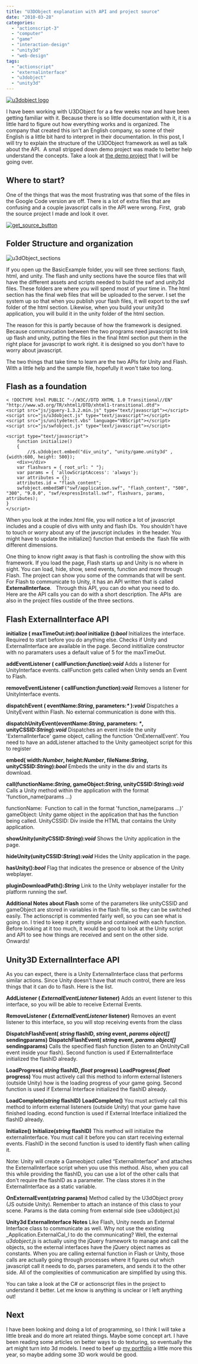```yaml
---
title: "U3DObject explanation with API and project source"
date: "2010-03-28"
categories: 
  - "actionscript-3"
  - "computer"
  - "game"
  - "interaction-design"
  - "unity3d"
  - "web-design"
tags: 
  - "actionscript"
  - "externalinterface"
  - "u3dobject"
  - "unity3d"
---
```


[![u3dobject logo](/images/u3dobj_logo.png "u3dobject logo")](http://blog.scottpetrovic.com/wp-content/uploads/2010/03/u3dobj_logo.png)

I have been working with U3DObject for a a few weeks now and have been getting familiar with it. Because there is so little documentation with it, it is a little hard to figure out how everything works and is organized. The company that created this isn't an English company, so some of their English is a little bit hard to interpret in their documentation. In this post, I will try to explain the structure of the U3DObject framework as well as talk about the API.  A small stripped down demo project was made to better help understand the concepts. Take a look at [the demo project](http://www.scottpetrovic.com/demo/u3dObject/) that I will be going over.

## Where to start?

One of the things that was the most frustrating was that some of the files in the Google Code version are off. There is a lot of extra files that are confusing and a couple javascript calls in the API were wrong. First,  grab the source project I made and look it over.

[![get_source_button](/images/get_source_button.png "get_source_button")](http://blog.scottpetrovic.com/wp-content/uploads/2010/03/u3dObject_basic.rar)

## Folder Structure and organization

![u3dObject_sections](/images/u3dObject_sections.gif)

If you open up the BasicExample folder, you will see three sections: flash, html, and unity. The flash and unity sections have the source files that will have the different assets and scripts needed to build the swf and unity3d files. These folders are where you will spend most of your time in. The html section has the final web files that will be uploaded to the server. I set the system up so that when you publish your flash files, it will export to the swf folder of the html section. Likewise, when you build your unity3d application, you will build it in the unity folder of the html section.

The reason for this is partly because of how the framework is designed. Because communication between the two programs need javascript to link up flash and unity, putting the files in the final html section put them in the right place for javascript to work right. it is designed so you don't have to worry about javascript.

The two things that take time to learn are the two APIs for Unity and Flash. With a little help and the sample file, hopefully it won't take too long.

## Flash as a foundation

    < !DOCTYPE html PUBLIC "-//W3C//DTD XHTML 1.0 Transitional//EN" "http://www.w3.org/TR/xhtml1/DTD/xhtml1-transitional.dtd">
    <script src="js/jquery-1.3.2.min.js" type="text/javascript"></script>
    <script src="js/u3dobject.js" type="text/javascript"></script>
    <script src="js/unitydetect.vbs" language="VBScript"></script>
    <script src="js/swfobject.js" type="text/javascript"></script>

    <script type="text/javascript">
        function initialize()
        {
            //$.u3dobject.embed("div_unity", "unity/game.unity3d" , {width:600, height: 500});
        <div></div>
        var flashvars = { root_url: " "};
        var params = { 'allowScriptAccess': 'always'};
        var attributes = {};
        attributes.id = "flash_content";
        swfobject.embedSWF("swf/application.swf", "flash_content", "500", "300", "9.0.0", "swf/expressInstall.swf", flashvars, params, attributes);
    }
    </script>

 
    

When you look at the index.html file, you will notice a lot of javascript includes and a couple of divs with unity and flash IDs.  You shouldn't have to touch or worry about any of the javscript includes  in the header. You might have to update the initialize() function that embeds the  flash file with different dimensions.

One thing to know right away is that flash is controlling the show with this framework. If you load the page, Flash starts up and Unity is no where in sight. You can load, hide, show, send events, function and more through Flash. The project can show you some of the commands that will be sent. For Flash to communicate to Unity, it has an API written that is called **ExternalInterface**.   Through this API, you can do what you need to do. Here are the API calls you can do with a short description. The APIs  are also in the project files oustide of the three sections.

## Flash ExternalInterface API

**initialize ( maxTimeOut:_int_):_bool_ initialize ():_bool_** Initializes the interface. Required to start before you do anything else. Checks if Unity and ExternalInterface are available in the page. Second inititialize constructor with no paramaters uses a default value of 5 for the maxTimeOut.

**addEventListener ( callFunction:_function_):_void_** Adds a listener for UnityInterface events. callFunction gets called when Unity sends an Event to Flash.

**removeEventListener ( callFunction:_function_):_void_** Removes a listener for UnityInterface events.

**dispatchEvent ( eventName:_String_, parameters:_\*_ ):_void_** Dispatches a UnityEvent within Flash. No external communication is done with this.

**dispatchUnityEvent(eventName:_String_, parameters: _\*_,  unityCSSID:_String_):_void_** Dispatches an event inside the unity 'ExternalInterface' game object, calling the function 'OnExternalEvent'. You need to have an addListener attached to the Unity gameobject script for this to register

**embed( width:_Number_, height:_Number_, fileName:_String_, unityCSSID:_String_):_bool_** Embeds the unity in the div and starts its download.

**call(functionName:_String_, gameObject:_String_, unityCSSID:_String_):_void_** Calls a Unity method within the application with the format 'function\_name(params …)

functionName:  Function to call in the format 'function\_name(params ...)' gameObject: Unity game object in the application that has the function being called. UnityCSSID: Div inside the HTML that contains the Unity application.

**showUnity(unityCSSID:_String_):_void_** Shows the Unity application in the page.

**hideUnity(unityCSSID:_String_):_void_** Hides the Unity application in the page.

**hasUnity():_bool_** Flag that indicates the presence or absence of the Unity webplayer.

**pluginDownloadPath():_String_** Link to the Unity webplayer installer for the platform running the swf.

**Additional Notes about Flash** some of the parameters like unityCSSID and gameObject are stored in variables in the flash file, so they can be switched easily. The actionscript is commented fairly well, so you can see what is going on. I tried to keep it pretty simple and contained with each function. Before looking at it too much, it would be good to look at the Unity script and API to see how things are received and sent on the other side. Onwards!

## Unity3D ExternalInterface API

As you can expect, there is a Unity ExternalInterface class that performs similar actions. Since Unity doesn't have that much control, there are less things that it can do to flash. Here is the list.

**AddListener ( _ExternalEventListener_ listener)** Adds an event listener to this interface, so you will be able to receive External Events.

**RemoveListener ( _ExternalEventListener_ listener)** Removes an event listener to this interface, so you will stop receiving events from the class

**DispatchFlashEvent( _string_ flashID, _string_ event, _params object\[\]_ sendingparams)** **DispatchFlashEvent( _string_ event, _params object\[\]_ sendingparams)** Calls the specified flash function (listen to an OnUnityCall event inside your flash). Second function is used if ExternalInterface initialized the flashID already.

**LoadProgress( _string_ flashID, _float_ progress)** **LoadProgress( _float_ progress)** You must actively call this method to inform external listeners (outside Unity) how is the loading progress of your game going. Second function is used if External Interface initialized the flashID already.

**LoadComplete(_string_ flashID)** **LoadComplete()** You must actively call this method to inform external listeners (outside Unity) that your game have finished loading. econd function is used if External Interface initialized the flashID already.

**Initialize()** **Initialize(_string_ flashID)** This method will initialize the externalinterface. You must call it before you can start receiving external events. FlashID in the second function is used to identify flash when calling it.

Note: Unity will create a Gameobject called “ExternalInterface” and attaches the ExternalInterface script when you use this method. Also, when you call this while providing the flashID, you can use a lot of the other calls that don't require the flashID as a parameter. The class stores it in the ExternalInterface as a static variable.

**OnExternalEvent(_string_ params)** Method called by the U3dObject proxy (JS outside Unity). Remember to attach an instance of this class to your scene. Params is the data coming from external side (see u3dobject.js)

**Unity3d ExternalInterface Notes** Like Flash, Unity needs an External Interface class to communicate as well. Why not use the existing _Application.ExternalCal_l to do the communicating? Well, the external _u3dobject.js_ is actually using the jQuery framework to manage and call the objects, so the external interfaces have the jQuery object names as constants. When you are calling external function in Flash or Unity, those calls are actually going through processes where it figures out which javascript call it needs to do, parses parameters, and sends it to the other side. All of the complexities of communication are simplified by using this.

You can take a look at the C# or actionscript files in the project to understand it better. Let me know is anything is unclear or I left anything out!

## Next

I have been looking and doing a lot of programming, so I think I will take a little break and do more art related things. Maybe some concept art. I have been reading some articles on better ways to do texturing, so eventually the art might turn into 3d models. I need to beef up [my portfolio](http://www.scottpetrovic.com) a little more this year, so maybe adding some 3D work would be good.
